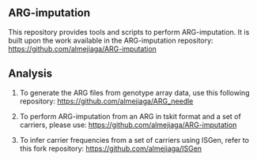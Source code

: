 ## ARG-imputation

This repository provides tools and scripts to perform ARG-imputation. It is built upon the work available in the ARG-imputation repository: https://github.com/almejiaga/ARG-imputation

## Analysis

1. To generate the ARG files from genotype array data, use this following repository: https://github.com/almejiaga/ARG_needle

2. To perform ARG-imputation from an ARG in tskit format and a set of carriers, please use: https://github.com/almejiaga/ARG-imputation

3. To infer carrier frequencies from a set of carriers using ISGen, refer to this fork repository: https://github.com/almejiaga/ISGen



